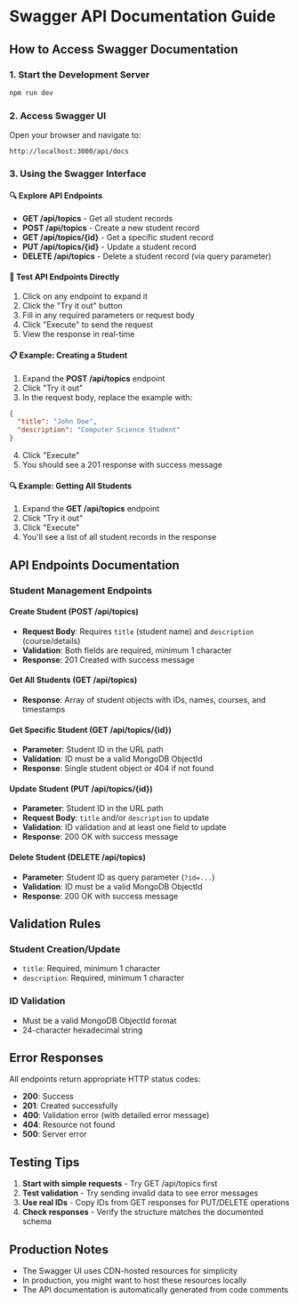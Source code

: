 # Swagger API Documentation Guide

## How to Access Swagger Documentation

### 1. Start the Development Server
```bash
npm run dev
```

### 2. Access Swagger UI
Open your browser and navigate to:
```
http://localhost:3000/api/docs
```

### 3. Using the Swagger Interface

#### 🔍 Explore API Endpoints
- **GET /api/topics** - Get all student records
- **POST /api/topics** - Create a new student record
- **GET /api/topics/{id}** - Get a specific student record
- **PUT /api/topics/{id}** - Update a student record
- **DELETE /api/topics** - Delete a student record (via query parameter)

#### 🧪 Test API Endpoints Directly
1. Click on any endpoint to expand it
2. Click the "Try it out" button
3. Fill in any required parameters or request body
4. Click "Execute" to send the request
5. View the response in real-time

#### 📋 Example: Creating a Student
1. Expand the **POST /api/topics** endpoint
2. Click "Try it out"
3. In the request body, replace the example with:
```json
{
  "title": "John Doe",
  "description": "Computer Science Student"
}
```
4. Click "Execute"
5. You should see a 201 response with success message

#### 🔍 Example: Getting All Students
1. Expand the **GET /api/topics** endpoint
2. Click "Try it out"
3. Click "Execute"
4. You'll see a list of all student records in the response

## API Endpoints Documentation

### Student Management Endpoints

#### Create Student (POST /api/topics)
- **Request Body**: Requires `title` (student name) and `description` (course/details)
- **Validation**: Both fields are required, minimum 1 character
- **Response**: 201 Created with success message

#### Get All Students (GET /api/topics)
- **Response**: Array of student objects with IDs, names, courses, and timestamps

#### Get Specific Student (GET /api/topics/{id})
- **Parameter**: Student ID in the URL path
- **Validation**: ID must be a valid MongoDB ObjectId
- **Response**: Single student object or 404 if not found

#### Update Student (PUT /api/topics/{id})
- **Parameter**: Student ID in the URL path
- **Request Body**: `title` and/or `description` to update
- **Validation**: ID validation and at least one field to update
- **Response**: 200 OK with success message

#### Delete Student (DELETE /api/topics)
- **Parameter**: Student ID as query parameter (`?id=...`)
- **Validation**: ID must be a valid MongoDB ObjectId
- **Response**: 200 OK with success message

## Validation Rules

### Student Creation/Update
- `title`: Required, minimum 1 character
- `description`: Required, minimum 1 character

### ID Validation
- Must be a valid MongoDB ObjectId format
- 24-character hexadecimal string

## Error Responses

All endpoints return appropriate HTTP status codes:
- **200**: Success
- **201**: Created successfully
- **400**: Validation error (with detailed error message)
- **404**: Resource not found
- **500**: Server error

## Testing Tips

1. **Start with simple requests** - Try GET /api/topics first
2. **Test validation** - Try sending invalid data to see error messages
3. **Use real IDs** - Copy IDs from GET responses for PUT/DELETE operations
4. **Check responses** - Verify the structure matches the documented schema

## Production Notes

- The Swagger UI uses CDN-hosted resources for simplicity
- In production, you might want to host these resources locally
- The API documentation is automatically generated from code comments
